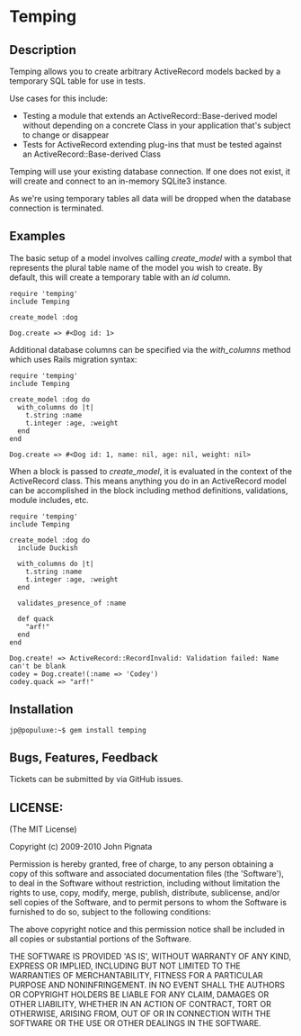 # Temping

## Description

Temping allows you to create arbitrary ActiveRecord models backed by a temporary SQL table for use in tests.

Use cases for this include:

* Testing a module that extends an ActiveRecord::Base-derived model without depending on a concrete Class in your application that's subject to change or disappear
* Tests for ActiveRecord extending plug-ins that must be tested against an ActiveRecord::Base-derived Class

Temping will use your existing database connection. If one does not exist, it will create and connect to an in-memory SQLite3 instance.

As we're using temporary tables all data will be dropped when the database connection is terminated.

## Examples

The basic setup of a model involves calling _create_model_ with a symbol that represents the plural table name of the model you wish to create. By default, this will create a temporary table with an _id_ column.

    require 'temping'
    include Temping
    
    create_model :dog
    
    Dog.create => #<Dog id: 1>
    
Additional database columns can be specified via the _with_columns_ method which uses Rails migration syntax:

    require 'temping'
    include Temping
    
    create_model :dog do
      with_columns do |t|
        t.string :name
        t.integer :age, :weight
      end
    end
    
    Dog.create => #<Dog id: 1, name: nil, age: nil, weight: nil>
    
When a block is passed to _create_model_, it is evaluated in the context of the ActiveRecord class. This means anything you do in an ActiveRecord model can be accomplished in the block including method definitions, validations, module includes, etc.

    require 'temping'
    include Temping
    
    create_model :dog do
      include Duckish

      with_columns do |t|
        t.string :name
        t.integer :age, :weight
      end
      
      validates_presence_of :name
      
      def quack
        "arf!"
      end
    end
    
    Dog.create! => ActiveRecord::RecordInvalid: Validation failed: Name can't be blank
    codey = Dog.create!(:name => 'Codey')
    codey.quack => "arf!"
    
## Installation

    jp@populuxe:~$ gem install temping

## Bugs, Features, Feedback

Tickets can be submitted by via GitHub issues.

## LICENSE:

(The MIT License)

Copyright (c) 2009-2010 John Pignata

Permission is hereby granted, free of charge, to any person obtaining
a copy of this software and associated documentation files (the
'Software'), to deal in the Software without restriction, including
without limitation the rights to use, copy, modify, merge, publish,
distribute, sublicense, and/or sell copies of the Software, and to
permit persons to whom the Software is furnished to do so, subject to
the following conditions:

The above copyright notice and this permission notice shall be
included in all copies or substantial portions of the Software.

THE SOFTWARE IS PROVIDED 'AS IS', WITHOUT WARRANTY OF ANY KIND,
EXPRESS OR IMPLIED, INCLUDING BUT NOT LIMITED TO THE WARRANTIES OF
MERCHANTABILITY, FITNESS FOR A PARTICULAR PURPOSE AND NONINFRINGEMENT.
IN NO EVENT SHALL THE AUTHORS OR COPYRIGHT HOLDERS BE LIABLE FOR ANY
CLAIM, DAMAGES OR OTHER LIABILITY, WHETHER IN AN ACTION OF CONTRACT,
TORT OR OTHERWISE, ARISING FROM, OUT OF OR IN CONNECTION WITH THE
SOFTWARE OR THE USE OR OTHER DEALINGS IN THE SOFTWARE.
